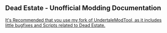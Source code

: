 ## Dead Estate - Unofficial Modding Documentation
[It's Recommended that you use my fork of UndertaleModTool, as it includes little bugfixes and Scripts related to Dead Estate.](https://github.com/ShadowMario/UndertaleModTool-DE)

